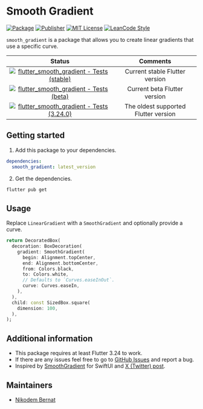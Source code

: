 # Smooth Gradient

[![Package](https://img.shields.io/pub/v/flutter_smooth_gradient.svg)](https://pub.dev/packages/flutter_smooth_gradient) [![Publisher](https://img.shields.io/pub/publisher/flutter_smooth_gradient.svg)](https://pub.dev/packages/flutter_smooth_gradient/publisher) [![MIT License](https://img.shields.io/badge/license-MIT-purple.svg)](https://opensource.org/licenses/MIT) [![LeanCode Style](https://img.shields.io/badge/style-leancode__lint-black)](https://pub.dartlang.org/packages/leancode_lint)

`smooth_gradient` is a package that allows you to create linear gradients that use a specific curve.

|                                                                                                                          Status                                                                                                                           |               Comments               |
| :-------------------------------------------------------------------------------------------------------------------------------------------------------------------------------------------------------------------------------------------------------: | :----------------------------------: |
| [![flutter_smooth_gradient - Tests (stable)](https://github.com/n-bernat/flutter_smooth_gradient/actions/workflows/flutter_tests_stable.yaml/badge.svg)](https://github.com/n-bernat/flutter_smooth_gradient/actions/workflows/flutter_tests_stable.yaml) |    Current stable Flutter version    |
|    [![flutter_smooth_gradient - Tests (beta)](https://github.com/n-bernat/flutter_smooth_gradient/actions/workflows/flutter_tests_beta.yaml/badge.svg)](https://github.com/n-bernat/flutter_smooth_gradient/actions/workflows/flutter_tests_beta.yaml)    |     Current beta Flutter version     |
|    [![flutter_smooth_gradient - Tests (3.24.0)](https://github.com/n-bernat/flutter_smooth_gradient/actions/workflows/flutter_tests_min.yaml/badge.svg)](https://github.com/n-bernat/flutter_smooth_gradient/actions/workflows/flutter_tests_min.yaml)    | The oldest supported Flutter version |

## Getting started

1. Add this package to your dependencies.

```yaml
dependencies:
  smooth_gradient: latest_version
```

2. Get the dependencies.

```sh
flutter pub get
```

## Usage

Replace `LinearGradient` with a `SmoothGradient` and optionally provide a curve.

```dart
return DecoratedBox(
  decoration: BoxDecoration(
    gradient: SmoothGradient(
      begin: Alignment.topCenter,
      end: Alignment.bottomCenter,
      from: Colors.black,
      to: Colors.white,
      // Defaults to `Curves.easeInOut`.
      curve: Curves.easeIn,
    ),
  ),
  child: const SizedBox.square(
    dimension: 100,
  ),
);
```

## Additional information

- This package requires at least Flutter 3.24 to work.
- If there are any issues feel free to go to [GitHub Issues](https://github.com/n-bernat/flutter_smooth_gradient/issues) and report a bug.
- Inspired by [SmoothGradient](https://github.com/raymondjavaxx/SmoothGradient) for SwiftUI and [X (Twitter) post](https://x.com/SebJVidal/status/1841876770661806524).

## Maintainers

- [Nikodem Bernat](https://nikodembernat.com)
